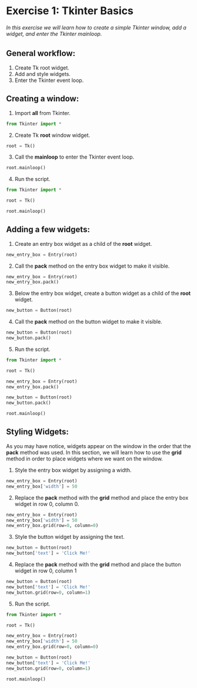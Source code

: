 # Exercise 1: Tkinter Basics
###### In this exercise we will learn how to create a simple Tkinter window, add a widget, and enter the Tkinter mainloop.

## General workflow:
1. Create Tk root widget.
2. Add and style widgets.
3. Enter the Tkinter event loop.

## Creating a window:
1. Import **all** from Tkinter.

  ```python
  from Tkinter import *
  ```

2. Create Tk **root** window widget.

  ```python
  root = Tk()
  ```

3. Call the **mainloop** to enter the Tkinter event loop.

  ```python
  root.mainloop()
  ```

4. Run the script.

  ```python
  from Tkinter import *  

  root = Tk()  

  root.mainloop()
  ```

## Adding a few widgets:

1. Create an entry box widget as a child of the **root** widget.

  ```python
  new_entry_box = Entry(root)
  ```

2. Call the **pack** method on the entry box widget to make it visible.

  ```python
  new_entry_box = Entry(root)
  new_entry_box.pack()
  ```

3. Below the entry box widget, create a button widget as a child of the **root** widget.

  ```python
  new_button = Button(root)
  ```

4. Call the **pack** method on the button widget to make it visible.

  ```python
  new_button = Button(root)
  new_button.pack()
  ```

5. Run the script.

  ```python
  from Tkinter import *  

  root = Tk()  

  new_entry_box = Entry(root)
  new_entry_box.pack()  

  new_button = Button(root)
  new_button.pack()  

  root.mainloop()
  ```

## Styling Widgets:
As you may have notice, widgets appear on the window in the order that the **pack** method was used. In this section, we will learn how to use the **grid** method in order to place widgets where we want on the window.

1. Style the entry box widget by assigning a width.

  ```python
  new_entry_box = Entry(root)
  new_entry_box['width'] = 50
  ```

2. Replace the **pack** method with the **grid** method and place the entry box widget in row 0, column 0.

  ```python
  new_entry_box = Entry(root)
  new_entry_box['width'] = 50
  new_entry_box.grid(row=0, column=0)
  ```

3. Style the button widget by assigning the text.

  ```python
  new_button = Button(root)
  new_button['text'] = 'Click Me!'
  ```

4. Replace the **pack** method with the **grid** method and place the button widget in row 0, column 1

  ```python
  new_button = Button(root)
  new_button['text'] = 'Click Me!'
  new_button.grid(row=0, column=1)
  ```

5. Run the script.

  ```python
  from Tkinter import *  

  root = Tk()  

  new_entry_box = Entry(root)
  new_entry_box['width'] = 50
  new_entry_box.grid(row=0, column=0)

  new_button = Button(root)
  new_button['text'] = 'Click Me!'
  new_button.grid(row=0, column=1)  

  root.mainloop()
  ```
